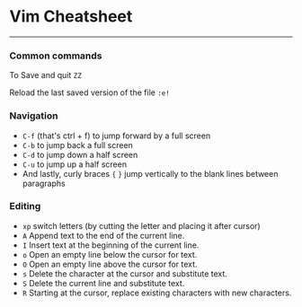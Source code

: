 # Vim Cheatsheet

---

### Common commands
To Save and quit
`ZZ`

Reload the last saved version of the file
`:e!`

### Navigation
 - `C-f` (that's ctrl + f) to jump forward by a full screen
 - `C-b` to jump back a full screen
 - `C-d` to jump down a half screen
 - `C-u` to jump up a half screen
 - And lastly, curly braces `{` `}` jump vertically to the blank lines between paragraphs

### Editing
- `xp` switch letters (by cutting the letter and placing it after cursor)
- `A` Append text to the end of the current line.
- `I` Insert text at the beginning of the current line.
- `o` Open an empty line below the cursor for text.
- `O` Open an empty line above the cursor for text.
- `s` Delete the character at the cursor and substitute text.
- `S` Delete the current line and substitute text.
- `R` Starting at the cursor, replace existing characters with new characters.
